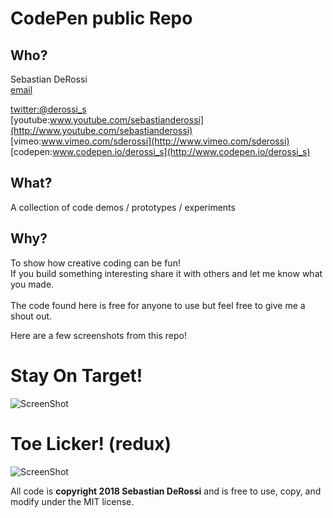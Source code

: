 CodePen public Repo
=========

Who?
----------------
Sebastian DeRossi<br/>
<a href="mailto:sebastian.derossi@gmail">email</a>     

[twitter:@derossi_s](http://www.twitter.com/derossi_s) <br/>
[youtube:www.youtube.com/sebastianderossi](http://www.youtube.com/sebastianderossi)<br/>
[vimeo:www.vimeo.com/sderossi](http://www.vimeo.com/sderossi)  
[codepen:www.codepen.io/derossi_s](http://www.codepen.io/derossi_s)  

What?
----------------
A collection of code demos / prototypes / experiments 
              
Why?
----------------
To show how creative coding can be fun!<br/> 
If you build something interesting share it with others and let me know what you made.<br/>    
The code found here is free for anyone to use but feel free to give me a shout out.

Here are a few screenshots from this repo!

# Stay On Target!
![ScreenShot](https://raw.github.com/sebastianderossi/CodePen/master/stay-on-target/TrenchRun.gif) 

# Toe Licker! (redux) 
![ScreenShot](https://cdn.rawgit.com/sebastianderossi/CodePen/e271ef11/toelicker/ToeLicker.gif )     


All code is <b>copyright 2018 Sebastian DeRossi</b> and is free to use, copy, and modify under the MIT license.
